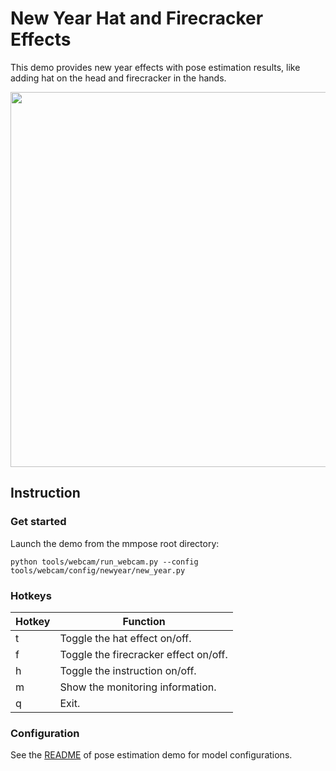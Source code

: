 # New Year Hat and Firecracker Effects

This demo provides new year effects with pose estimation results, like adding hat on the head and firecracker in the hands.

<div align="center">
    <img src="https://user-images.githubusercontent.com/28900607/149774252-8bff7738-2a54-4480-a31c-0a574e7159cb.gif" width="600px" alt><br>
</div>

## Instruction

### Get started

Launch the demo from the mmpose root directory:

```shell
python tools/webcam/run_webcam.py --config tools/webcam/config/newyear/new_year.py
```

### Hotkeys

| Hotkey | Function |
| -- | -- |
| t | Toggle the hat effect on/off. |
| f | Toggle the firecracker effect on/off. |
| h | Toggle the instruction on/off. |
| m | Show the monitoring information. |
| q | Exit. |

### Configuration

See the [README](/tools/webcam/configs/examples/README.md#configuration) of pose estimation demo for model configurations.
